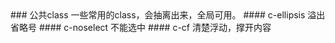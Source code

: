 <description>
### 公共class
一些常用的class，会抽离出来，全局可用。
#### c-ellipsis
溢出省略号
#### c-noselect
不能选中
#### c-cf
清楚浮动，撑开内容
</description>

<!-- ```html
<template>
  <div class="klass-demo">
    <div class="c-ellipsis">
      豫章故郡，洪都新府。星分翼轸，地接衡庐。襟三江而带五湖，控蛮荆而引瓯越。物华天宝，龙光射牛斗之墟；人杰地灵，徐孺下陈蕃之榻。雄州雾列，俊采星驰。台隍枕夷夏之交，宾主尽东南之美。都督阎公之雅望，棨戟遥临；宇文新州之懿范，襜帷暂驻。十旬休假，胜友如云；千里逢迎，高朋满座。腾蛟起凤，孟学士之词宗；紫电青霜，王将军之武库。家君作宰，路出名区；童子何知，躬逢胜饯。
时维九月，序属三秋。潦水尽而寒潭清，烟光凝而暮山紫。俨骖騑于上路，访风景于崇阿；临帝子之长洲，得天人之旧馆。层峦耸翠，上出重霄；飞阁流丹，下临无地。鹤汀凫渚，穷岛屿之萦回；桂殿兰宫，即冈峦之体势
    </div>
  </div>
</template>
<script>
export default {
}
</script>
<style scoped lang="scss">
.klass-demo{
  .title{
    font-weight: 700;
    margin-bottom: 10px;
  }
}
</style>
``` -->

